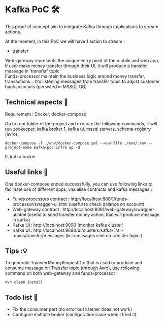 # Kafka PoC 🛠

This proof of concept aim to integrate Kafka through applications to stream actions.

At the moment, in this PoC we will have 1 action to stream : 
* transfer

Web-gateway represents the unique entry point of the mobile and web app, if user make money transfer through their UI, it will produce a transfer message in 'transfer' topic  
Funds-processor maintain the business logic around money transfer, transactions... It's listening messages from transfer topic to adjust customer bank accounts (persisted in MSSQL DB)


## Technical aspects  🐳

Requirement : Docker, docker-compose

Go to root folder of the project and execute the following commands, 
it will run zookeeper, kafka broker 1, kafka ui, mssql servers, schema-registry (avro) :

```
docker-compose -f ./env/docker-compose.yml --env-file ./env/.env --project-name kafka-poc-infra up -d
```

If, kafka broker

## Useful links 🔗
One docker-compose ended successfully, you can use following links to facilitate use of different apps, 
visualize contracts and kafka messages :  

* Funds processors contract : http://localhost:8080/funds-processor/swagger-ui.html (useful to check balance on account)
* Web-gateway contract : http://localhost:8081/web-gateway/swagger-ui.html (useful to send transfer money action, that will produce message in kafka)
* Kafka UI : http://localhost:9090 (monitor kafka cluster)
* Kafka UI : http://localhost:9090/ui/clusters/kafka-1/all-topics/transfer/messages (list messages sent on transfer topic )


## Tips :💡
To generate TransferMoneyRequestDto that is used to produce and consume message on Transfer topic (through Avro), use following command on both web-gateway and funds-processor :
```
mvn clean install
```


## Todo list  📝

* Fix the consumer part (no error but listener does not work)
* Configure multiple broker (configuration issue when I tried it)
